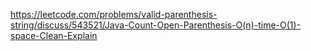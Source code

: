https://leetcode.com/problems/valid-parenthesis-string/discuss/543521/Java-Count-Open-Parenthesis-O(n)-time-O(1)-space-Clean-Explain